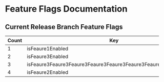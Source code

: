 # Feature Flags Documentation

## Current Release Branch Feature Flags
| Count | Key              | Value                       |
|-------|------------------|-----------------------------|
| 1 | isFeaure1Enabled | `ENABLE_FEATURE_1` |
| 2 | isFeaure3Enabled | `ENABLE_FEATURE_3` |
| 3 | isFeaure3Feaure3Feaure3Feaure3Feaure3Feaure3Feaure3Feaure3Enabled | `ENABLE_Feaure3Feaure3Feaure3Feaure3Feaure3Feaure3Feaure3Feaure_3` |
| 4 | isFeaure2Enabled | `ENABLE_FEATURE_2` |

